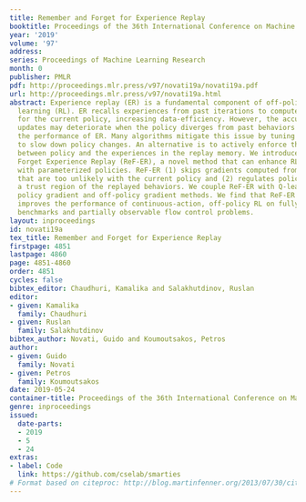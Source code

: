 ```yaml
---
title: Remember and Forget for Experience Replay
booktitle: Proceedings of the 36th International Conference on Machine Learning
year: '2019'
volume: '97'
address: 
series: Proceedings of Machine Learning Research
month: 0
publisher: PMLR
pdf: http://proceedings.mlr.press/v97/novati19a/novati19a.pdf
url: http://proceedings.mlr.press/v97/novati19a.html
abstract: Experience replay (ER) is a fundamental component of off-policy deep reinforcement
  learning (RL). ER recalls experiences from past iterations to compute gradient estimates
  for the current policy, increasing data-efficiency. However, the accuracy of such
  updates may deteriorate when the policy diverges from past behaviors and can undermine
  the performance of ER. Many algorithms mitigate this issue by tuning hyper-parameters
  to slow down policy changes. An alternative is to actively enforce the similarity
  between policy and the experiences in the replay memory. We introduce Remember and
  Forget Experience Replay (ReF-ER), a novel method that can enhance RL algorithms
  with parameterized policies. ReF-ER (1) skips gradients computed from experiences
  that are too unlikely with the current policy and (2) regulates policy changes within
  a trust region of the replayed behaviors. We couple ReF-ER with Q-learning, deterministic
  policy gradient and off-policy gradient methods. We find that ReF-ER consistently
  improves the performance of continuous-action, off-policy RL on fully observable
  benchmarks and partially observable flow control problems.
layout: inproceedings
id: novati19a
tex_title: Remember and Forget for Experience Replay
firstpage: 4851
lastpage: 4860
page: 4851-4860
order: 4851
cycles: false
bibtex_editor: Chaudhuri, Kamalika and Salakhutdinov, Ruslan
editor:
- given: Kamalika
  family: Chaudhuri
- given: Ruslan
  family: Salakhutdinov
bibtex_author: Novati, Guido and Koumoutsakos, Petros
author:
- given: Guido
  family: Novati
- given: Petros
  family: Koumoutsakos
date: 2019-05-24
container-title: Proceedings of the 36th International Conference on Machine Learning
genre: inproceedings
issued:
  date-parts:
  - 2019
  - 5
  - 24
extras:
- label: Code
  link: https://github.com/cselab/smarties
# Format based on citeproc: http://blog.martinfenner.org/2013/07/30/citeproc-yaml-for-bibliographies/
---
```

